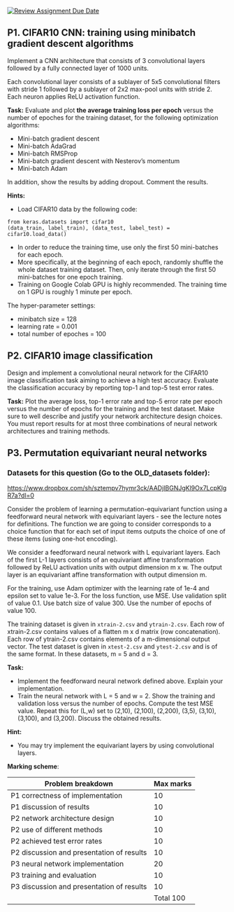 [![Review Assignment Due Date](https://classroom.github.com/assets/deadline-readme-button-22041afd0340ce965d47ae6ef1cefeee28c7c493a6346c4f15d667ab976d596c.svg)](https://classroom.github.com/a/Aoc8-XSk)
## P1. CIFAR10 CNN: training using minibatch gradient descent algorithms

Implement a CNN architecture that consists of 3 convolutional layers followed by a fully connected layer of 1000 units. 

Each convolutional layer consists of a sublayer of 5x5 convolutional filters with stride 1 followed by a sublayer of 2x2 max-pool units with stride 2. Each neuron applies ReLU activation function.

**Task:** Evaluate and plot **the average training loss per epoch** versus the number of epoches for the training dataset, for the following optimization algorithms:
- Mini-batch gradient descent
- Mini-batch AdaGrad
- Mini-batch RMSProp
- Mini-batch gradient descent with Nesterov’s momentum
- Mini-batch Adam 

In addition, show the results by adding dropout. Comment the results. 

**Hints:**

- Load CIFAR10 data by the following code:
```
from keras.datasets import cifar10
(data_train, label_train), (data_test, label_test) = cifar10.load_data()
```
- In order to reduce the training time, use only the first 50 mini-batches for each epoch. 
- More specifically, at the beginning of each epoch, randomly shuffle the whole dataset training dataset. Then, only iterate through the first 50 mini-batches for one epoch training.  
- Training on Google Colab GPU is highly recommended. The training time on 1 GPU is roughly 1 minute per epoch.  

The hyper-parameter settings:
- minibatch size = 128 
- learning rate = 0.001
- total number of epoches = 100

## P2. CIFAR10 image classification

Design and implement a convolutional neural network for the CIFAR10 image classification task aiming to achieve a high test accuracy. Evaluate the classification accuracy by reporting top-1 and top-5 test error rates. 

**Task:** Plot the average loss, top-1 error rate and top-5 error rate per epoch versus the number of epochs for the training and the test dataset. Make sure to well describe and justify your network architecture design choices. You must report results for at most three combinations of neural network architectures and training methods. 


## P3. Permutation equivariant neural networks

### Datasets for this question (Go to the OLD_datasets folder):

https://www.dropbox.com/sh/sztempv7hymr3ck/AADjIBGNJgKl9Ox7LcpKlgR7a?dl=0

Consider the problem of learning a permutation-equivariant function using a feedforward neural network with equivariant layers - see the lecture notes for definitions. The function we are going to consider corresponds to a choice function that for each set of input items outputs the choice of one of these items (using one-hot encoding).

We consider a feedforward neural network with L equivariant layers. Each of the first L-1 layers consists of an equivariant affine transformation followed by ReLU activation units with output dimension m x w. The output layer is an equivariant affine transformation with output dimension m.   

For the training, use Adam optimizer with the learning rate of 1e-4 and epsilon set to value 1e-3. For the loss function, use MSE. Use validation split of value 0.1. Use batch size of value 300. Use the number of epochs of value 100.

The training dataset is given in `xtrain-2.csv` and `ytrain-2.csv`. Each row of xtrain-2.csv contains values of a flatten m x d matrix (row concatenation). Each row of ytrain-2.csv contains elements of a m-dimensional output vector. The test dataset is given in `xtest-2.csv` and `ytest-2.csv` and is of the same format. In these datasets, m = 5 and d = 3.

**Task:**

- Implement the feedforward neural network defined above. Explain your implementation.
- Train the neural network with L = 5 and w = 2. Show the training and validation loss versus the number of epochs. Compute the test MSE value. Repeat this for (L,w) set to (2,10), (2,100), (2,200), (3,5), (3,10), (3,100), and (3,200). Discuss the obtained results. 

**Hint:**

- You may try implement the equivariant layers by using convolutional layers.

**Marking scheme**:

| **Problem breakdown** | **Max marks** | 
|-------------------|---------------|
| P1 correctness of implementation    |	10  |
| P1 discussion of results	|	10 |
| P2 network architecture design    |	10 |
| P2 use of different methods   | 10 |
| P2 achieved test error rates    |   10 |
| P2 discussion and presentation of results | 10 |
| P3 neural network implementation |  20 |
| P3 training and evaluation |  10 |
| P3 discussion and presentation of results | 10 |
| | Total 100 |
